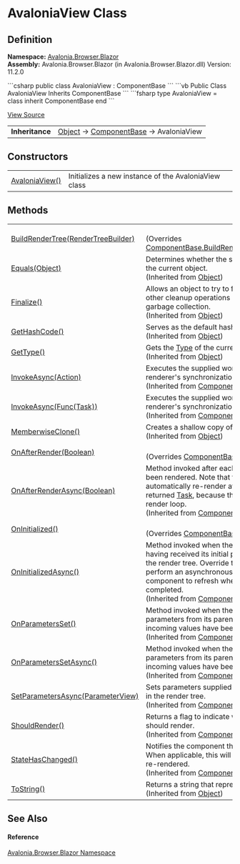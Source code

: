 # AvaloniaView Class




## Definition
**Namespace:** <a href="N_Avalonia_Browser_Blazor">Avalonia.Browser.Blazor</a>  
**Assembly:** Avalonia.Browser.Blazor (in Avalonia.Browser.Blazor.dll) Version: 11.2.0

<Tabs groupId="api-code-preview">
<TabItem value="csharp" label="C#">
```csharp
public class AvaloniaView : ComponentBase
```
</TabItem>
<TabItem value="vb" label="VB">
```vb
Public Class AvaloniaView
	Inherits ComponentBase
```
</TabItem>
<TabItem value="fsharp" label="F#">
```fsharp
type AvaloniaView = 
    class
        inherit ComponentBase
    end
```
</TabItem>
</Tabs>



<a href="https://github.com/AvaloniaUI/Avalonia/tree/master/src/Browser/Avalonia.Browser.Blazor/AvaloniaView.cs" title="View the source code">View Source</a>

<table>
<tr><td><strong>Inheritance</strong></td><td><a href="https://learn.microsoft.com/dotnet/api/system.object" target="_blank" rel="noopener noreferrer">Object</a>  →  <a href="https://learn.microsoft.com/dotnet/api/microsoft.aspnetcore.components.componentbase" target="_blank" rel="noopener noreferrer">ComponentBase</a>  →  AvaloniaView</td></tr>
</table>



## Constructors
<table>
<tr>
<td><a href="M_Avalonia_Browser_Blazor_AvaloniaView__ctor">AvaloniaView()</a></td>
<td>Initializes a new instance of the AvaloniaView class</td>
</tr>
</table>

## Methods
<table>
<tr>
<td><a href="M_Avalonia_Browser_Blazor_AvaloniaView_BuildRenderTree">BuildRenderTree(RenderTreeBuilder)</a></td>
<td><br />(Overrides <a href="https://learn.microsoft.com/dotnet/api/microsoft.aspnetcore.components.componentbase.buildrendertree" target="_blank" rel="noopener noreferrer">ComponentBase.BuildRenderTree(RenderTreeBuilder)</a>)</td>
</tr>
<tr>
<td><a href="https://learn.microsoft.com/dotnet/api/system.object.equals#system-object-equals(system-object)" target="_blank" rel="noopener noreferrer">Equals(Object)</a></td>
<td>Determines whether the specified object is equal to the current object.<br />(Inherited from <a href="https://learn.microsoft.com/dotnet/api/system.object" target="_blank" rel="noopener noreferrer">Object</a>)</td>
</tr>
<tr>
<td><a href="https://learn.microsoft.com/dotnet/api/system.object.finalize" target="_blank" rel="noopener noreferrer">Finalize()</a></td>
<td>Allows an object to try to free resources and perform other cleanup operations before it is reclaimed by garbage collection.<br />(Inherited from <a href="https://learn.microsoft.com/dotnet/api/system.object" target="_blank" rel="noopener noreferrer">Object</a>)</td>
</tr>
<tr>
<td><a href="https://learn.microsoft.com/dotnet/api/system.object.gethashcode" target="_blank" rel="noopener noreferrer">GetHashCode()</a></td>
<td>Serves as the default hash function.<br />(Inherited from <a href="https://learn.microsoft.com/dotnet/api/system.object" target="_blank" rel="noopener noreferrer">Object</a>)</td>
</tr>
<tr>
<td><a href="https://learn.microsoft.com/dotnet/api/system.object.gettype" target="_blank" rel="noopener noreferrer">GetType()</a></td>
<td>Gets the <a href="https://learn.microsoft.com/dotnet/api/system.type" target="_blank" rel="noopener noreferrer">Type</a> of the current instance.<br />(Inherited from <a href="https://learn.microsoft.com/dotnet/api/system.object" target="_blank" rel="noopener noreferrer">Object</a>)</td>
</tr>
<tr>
<td><a href="https://learn.microsoft.com/dotnet/api/microsoft.aspnetcore.components.componentbase.invokeasync#microsoft-aspnetcore-components-componentbase-invokeasync(system-action)" target="_blank" rel="noopener noreferrer">InvokeAsync(Action)</a></td>
<td>Executes the supplied work item on the associated renderer's synchronization context.<br />(Inherited from <a href="https://learn.microsoft.com/dotnet/api/microsoft.aspnetcore.components.componentbase" target="_blank" rel="noopener noreferrer">ComponentBase</a>)</td>
</tr>
<tr>
<td><a href="https://learn.microsoft.com/dotnet/api/microsoft.aspnetcore.components.componentbase.invokeasync#microsoft-aspnetcore-components-componentbase-invokeasync(system-func((system-threading-tasks-task)))" target="_blank" rel="noopener noreferrer">InvokeAsync(Func(Task))</a></td>
<td>Executes the supplied work item on the associated renderer's synchronization context.<br />(Inherited from <a href="https://learn.microsoft.com/dotnet/api/microsoft.aspnetcore.components.componentbase" target="_blank" rel="noopener noreferrer">ComponentBase</a>)</td>
</tr>
<tr>
<td><a href="https://learn.microsoft.com/dotnet/api/system.object.memberwiseclone" target="_blank" rel="noopener noreferrer">MemberwiseClone()</a></td>
<td>Creates a shallow copy of the current <a href="https://learn.microsoft.com/dotnet/api/system.object" target="_blank" rel="noopener noreferrer">Object</a>.<br />(Inherited from <a href="https://learn.microsoft.com/dotnet/api/system.object" target="_blank" rel="noopener noreferrer">Object</a>)</td>
</tr>
<tr>
<td><a href="M_Avalonia_Browser_Blazor_AvaloniaView_OnAfterRender">OnAfterRender(Boolean)</a></td>
<td><br />(Overrides <a href="https://learn.microsoft.com/dotnet/api/microsoft.aspnetcore.components.componentbase.onafterrender" target="_blank" rel="noopener noreferrer">ComponentBase.OnAfterRender(Boolean)</a>)</td>
</tr>
<tr>
<td><a href="https://learn.microsoft.com/dotnet/api/microsoft.aspnetcore.components.componentbase.onafterrenderasync" target="_blank" rel="noopener noreferrer">OnAfterRenderAsync(Boolean)</a></td>
<td>Method invoked after each time the component has been rendered. Note that the component does not automatically re-render after the completion of any returned <a href="https://learn.microsoft.com/dotnet/api/system.threading.tasks.task" target="_blank" rel="noopener noreferrer">Task</a>, because that would cause an infinite render loop.<br />(Inherited from <a href="https://learn.microsoft.com/dotnet/api/microsoft.aspnetcore.components.componentbase" target="_blank" rel="noopener noreferrer">ComponentBase</a>)</td>
</tr>
<tr>
<td><a href="M_Avalonia_Browser_Blazor_AvaloniaView_OnInitialized">OnInitialized()</a></td>
<td><br />(Overrides <a href="https://learn.microsoft.com/dotnet/api/microsoft.aspnetcore.components.componentbase.oninitialized" target="_blank" rel="noopener noreferrer">ComponentBase.OnInitialized()</a>)</td>
</tr>
<tr>
<td><a href="https://learn.microsoft.com/dotnet/api/microsoft.aspnetcore.components.componentbase.oninitializedasync" target="_blank" rel="noopener noreferrer">OnInitializedAsync()</a></td>
<td>Method invoked when the component is ready to start, having received its initial parameters from its parent in the render tree. Override this method if you will perform an asynchronous operation and want the component to refresh when that operation is completed.<br />(Inherited from <a href="https://learn.microsoft.com/dotnet/api/microsoft.aspnetcore.components.componentbase" target="_blank" rel="noopener noreferrer">ComponentBase</a>)</td>
</tr>
<tr>
<td><a href="https://learn.microsoft.com/dotnet/api/microsoft.aspnetcore.components.componentbase.onparametersset" target="_blank" rel="noopener noreferrer">OnParametersSet()</a></td>
<td>Method invoked when the component has received parameters from its parent in the render tree, and the incoming values have been assigned to properties.<br />(Inherited from <a href="https://learn.microsoft.com/dotnet/api/microsoft.aspnetcore.components.componentbase" target="_blank" rel="noopener noreferrer">ComponentBase</a>)</td>
</tr>
<tr>
<td><a href="https://learn.microsoft.com/dotnet/api/microsoft.aspnetcore.components.componentbase.onparameterssetasync" target="_blank" rel="noopener noreferrer">OnParametersSetAsync()</a></td>
<td>Method invoked when the component has received parameters from its parent in the render tree, and the incoming values have been assigned to properties.<br />(Inherited from <a href="https://learn.microsoft.com/dotnet/api/microsoft.aspnetcore.components.componentbase" target="_blank" rel="noopener noreferrer">ComponentBase</a>)</td>
</tr>
<tr>
<td><a href="https://learn.microsoft.com/dotnet/api/microsoft.aspnetcore.components.componentbase.setparametersasync" target="_blank" rel="noopener noreferrer">SetParametersAsync(ParameterView)</a></td>
<td>Sets parameters supplied by the component's parent in the render tree.<br />(Inherited from <a href="https://learn.microsoft.com/dotnet/api/microsoft.aspnetcore.components.componentbase" target="_blank" rel="noopener noreferrer">ComponentBase</a>)</td>
</tr>
<tr>
<td><a href="https://learn.microsoft.com/dotnet/api/microsoft.aspnetcore.components.componentbase.shouldrender" target="_blank" rel="noopener noreferrer">ShouldRender()</a></td>
<td>Returns a flag to indicate whether the component should render.<br />(Inherited from <a href="https://learn.microsoft.com/dotnet/api/microsoft.aspnetcore.components.componentbase" target="_blank" rel="noopener noreferrer">ComponentBase</a>)</td>
</tr>
<tr>
<td><a href="https://learn.microsoft.com/dotnet/api/microsoft.aspnetcore.components.componentbase.statehaschanged" target="_blank" rel="noopener noreferrer">StateHasChanged()</a></td>
<td>Notifies the component that its state has changed. When applicable, this will cause the component to be re-rendered.<br />(Inherited from <a href="https://learn.microsoft.com/dotnet/api/microsoft.aspnetcore.components.componentbase" target="_blank" rel="noopener noreferrer">ComponentBase</a>)</td>
</tr>
<tr>
<td><a href="https://learn.microsoft.com/dotnet/api/system.object.tostring" target="_blank" rel="noopener noreferrer">ToString()</a></td>
<td>Returns a string that represents the current object.<br />(Inherited from <a href="https://learn.microsoft.com/dotnet/api/system.object" target="_blank" rel="noopener noreferrer">Object</a>)</td>
</tr>
</table>

## See Also


#### Reference
<a href="N_Avalonia_Browser_Blazor">Avalonia.Browser.Blazor Namespace</a>  
